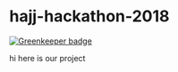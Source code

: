 # hajj-hackathon-2018

[![Greenkeeper badge](https://badges.greenkeeper.io/Alrefai/hajj-hackathon-2018.svg)](https://greenkeeper.io/)

hi here is our project
